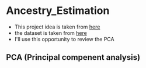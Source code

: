 # Ancestry_Estimation
- This project idea is taken from [here](https://www.youtube.com/watch?v=Ur53bjPEPqs)
- the dataset is taken from [here](https://github.com/marshall4471/Cancer_data/tree/main)
- I'll use this opportunity to review the PCA


## PCA (Principal compenent analysis)
